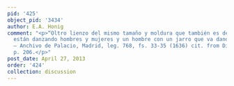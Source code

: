 ```yaml
---
pid: '425'
object_pid: '3434'
author: E.A. Honig
comment: "<p>“Oltro lienzo del mismo tamaño y moldura que también es de boda en que
  están danzando hombres y mujeres y un hombre con un jarro que va dando de berber”
  – Anchivo de Palacio, Madrid, leg. 768, fs. 33-35 (1636) cit. from Diaz Padron 1995,
  p. 206.</p>"
post_date: April 27, 2013
order: '424'
collection: discussion
---
```

